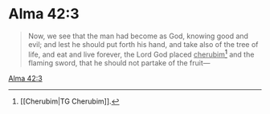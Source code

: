 # Alma 42:3

> Now, we see that the man had become as God, knowing good and evil; and lest he should put forth his hand, and take also of the tree of life, and eat and live forever, the Lord God placed <u>cherubim</u>[^a] and the flaming sword, that he should not partake of the fruit—

[Alma 42:3](https://www.churchofjesuschrist.org/study/scriptures/bofm/alma/42?lang=eng&id=p3#p3)


[^a]: [[Cherubim|TG Cherubim]].  
